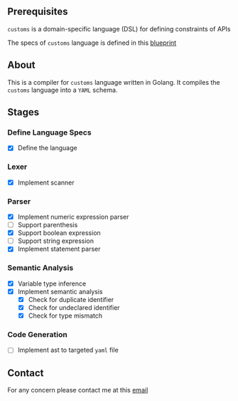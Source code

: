 ## Prerequisites
`customs` is a domain-specific language (DSL) for defining constraints of APIs

The specs of `customs` language is defined in this [blueprint](blueprint.md)

## About

This is a compiler for `customs` language written in Golang. It compiles the `customs` language into a `YAML` schema.

## Stages
### Define Language Specs
- [x] Define the language
### Lexer
- [x] Implement scanner
### Parser
- [x] Implement numeric expression parser
- [ ] Support parenthesis
- [x] Support boolean expression
- [ ] Support string expression
- [x] Implement statement parser
### Semantic Analysis
- [x] Variable type inference
- [x] Implement semantic analysis
  - [x] Check for duplicate identifier
  - [x] Check for undeclared identifier
  - [x] Check for type mismatch
### Code Generation
- [ ] Implement ast to targeted `yaml` file

## Contact
For any concern please contact me at this [email](mailto:lwuminhtris@gmail.com)

